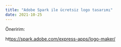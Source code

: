 ```yaml
---
title: "Adobe Spark ile ücretsiz logo tasarımı"
date: 2021-10-25
---
```


Öneririm:

ht[tps://spark.adobe.com/express-apps/logo-maker/](//spark.adobe.com/express-apps/logo-maker/)
